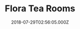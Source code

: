 ---
date: 2018-07-29T02:56:05.000Z
title: Flora Tea Rooms
latitude: 52.278439
longitude: 1.632929
url: http://www.floratearoomsdunwich.co.uk
category: checkin
---